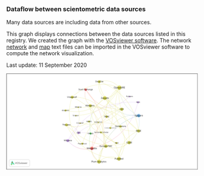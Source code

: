 ### Dataflow between scientometric data sources

Many data sources are including data from other sources.

This graph displays connections between the data sources listed in this registry. We created the graph with the [VOSviewer software](https://www.vosviewer.com/). The network [network](https://labs.tib.eu/rosi/includes/network.txt) and [map](https://labs.tib.eu/rosi/includes/map.txt) text files can be imported in the VOSviewer software to compute the network visualization.

Last update: 11 September 2020

![Dataflow](/includes/dataflow.png "Dataflow")
